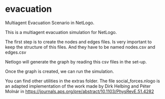 # evacuation
Multiagent Evacuation Scenario in NetLogo.

This is a multiagent evacuation simulation for NetLogo.

The first step is to create the nodes and edges files.
Is very important to keep the structure of this files. And they have to be named nodes.csv and edges.csv

Netlogo will generate the graph by reading this csv files in the set-up.

Once the graph is created, we can run the simulation.


You can find other utilities in the extras folder.
The file social_forces.nlogo is an adapted implementation of the work made by Dirk Helbing and Péter Molnár in https://journals.aps.org/pre/abstract/10.1103/PhysRevE.51.4282 
